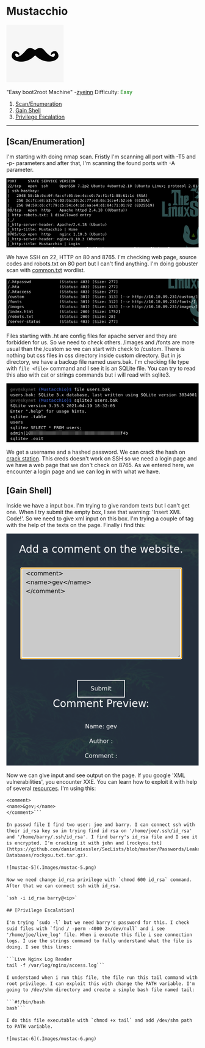 # Mustacchio

[<img src=".Images/mustac.png">](https://tryhackme.com/room/mustacchio)

"Easy boot2root Machine" -[zyeinn](https://tryhackme.com/p/zyeinn)
Difficulty: <span style="color: green;">Easy</span>


1. [Scan/Enumeration](#scan/enumeration)
2. [Gain Shell](#gain-shell)
3. [Privilege Escalation](#privilege-escalation)

******

## [Scan/Enumeration]

I'm starting with doing nmap scan. Fristly I'm scanning all port with -T5 and -p- parameters and after that, I'm scanning the found ports with -A parameter.

![mustac-1](.Images/mustac-1.png)

We have SSH on 22, HTTP on 80 and 8765. I'm checking web page, source codes and robots.txt on 80 port but I can't find anything. I'm doing gobuster scan with [common.txt](https://github.com/danielmiessler/SecLists/blob/master/Discovery/Web-Content/common.txt) wordlist.

![mustac-2](.Images/mustac-2.png)

Files starting with .ht are config files for apache server and they are forbidden for us. So we need to check others. /images and /fonts are more usual than the /custom so we can start with check to /custom. There is nothing but css files in css directory inside custom directory. But in js directory, we have a backup file named users.bak. I'm checking file type with `file <file>` command and I see it is an SQLite file. You can try to read this also with cat or strings commands but i will read with sqlite3.

![mustac-3](.Images/mustac-3.png)

We get a username and a hashed password. We can crack the hash on [crack station](https://crackstation.net/). This creds doesn't work on SSH so we need a login page and we have a web page that we don't check on 8765. As we entered here, we encounter a login page and we can log in with what we have.

## [Gain Shell]

Inside we have a input box. I'm trying to give random texts but I can't get one. When I try submit the empty box, I see that warning: 'Insert XML Code!'. So we need to give xml input on this box. I'm trying a couple of tag with the help of the texts on the page. Finally i find this:

![mustac-4](.Images/mustac-4.png)

Now we can give input and see output on the page. If you google 'XML vulnerabilities', you encounter XXE. You can learn how to exploit it with help of several [resources](https://portswigger.net/web-security/xxe). I'm using this:

```<!DOCTYPE foo [ <!ELEMENT foo ANY > <!ENTITY gev SYSTEM  "file:///etc/passwd" >]>
<comment>
<name>&gev;</name>
</comment>```

In passwd file I find two user: joe and barry. I can connect ssh with their id_rsa key so im trying find id rsa on '/home/joe/.ssh/id_rsa' and '/home/barry/.ssh/id_rsa'. I find barry's id_rsa file and I see it is encrypted. I'm cracking it with john and [rockyou.txt](https://github.com/danielmiessler/SecLists/blob/master/Passwords/Leaked-Databases/rockyou.txt.tar.gz).

![mustac-5](.Images/mustac-5.png)

Now we need change id_rsa privilege with `chmod 600 id_rsa` command. After that we can connect ssh with id_rsa.

`ssh -i id_rsa barry@<ip>`

## [Privilege Escalation]

I'm trying `sudo -l` but we need barry's password for this. I check suid files with `find / -perm -4000 2>/dev/null` and i see '/home/joe/live_log' file. When i execute this file i see connection logs. I use the strings command to fully understand what the file is doing. I see this lines:

```Live Nginx Log Reader                                                                                                                                       
tail -f /var/log/nginx/access.log```

I understand when i run this file, the file run this tail command with root privilege. I can exploit this with change the PATH variable. I'm going to /dev/shm directory and create a simple bash file named tail:

```#!/bin/bash
bash```

I do this file executable with `chmod +x tail` and add /dev/shm path to PATH variable.

![mustac-6](.Images/mustac-6.png)
